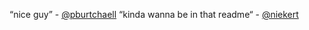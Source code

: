 “nice guy” - [@pburtchaell](https://github.com/pburtchaell)
“kinda wanna be in that readme“ - [@niekert](https://github.com/niekert)

